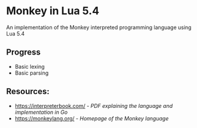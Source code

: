 # Monkey in Lua 5.4
An implementation of the Monkey interpreted programming language using Lua 5.4

## Progress
* Basic lexing
* Basic parsing

## Resources:
* https://interpreterbook.com/ - *PDF explaining the language and implementation in Go*
* https://monkeylang.org/ - *Homepage of the Monkey language*
